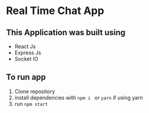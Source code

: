 <h1>Real Time Chat App</h1>

<h2>This Application was built using </h2>
<ul>
<li>React Js</li>
<li>Express Js</li>
<li>Socket IO</li>
</ul>

<h2> To run app  </h2>
<ol>
<li>Clone repository</li>
<li>install dependencies with <code>npm i </code> or <code>yarn</code> if using yarn</li>
<li>run <code>npm start</code> </li>
</ul>

